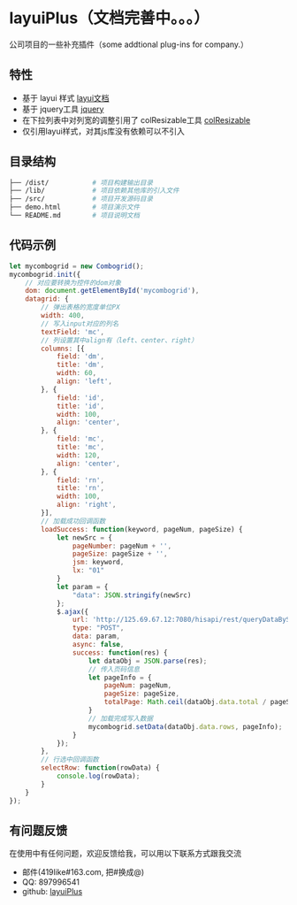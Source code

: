# layuiPlus（文档完善中。。。）

公司项目的一些补充插件（some addtional plug-ins for company.）

## 特性
- 基于 layui 样式 [layui文档](https://github.com/sentsin/layui/)
- 基于 jquery工具 [jquery](https://github.com/jquery/jquery)
- 在下拉列表中对列宽的调整引用了 colResizable工具 [colResizable](https://github.com/alvaro-prieto/colResizable)
- 仅引用layui样式，对其js库没有依赖可以不引入

## 目录结构
```bash
├── /dist/           # 项目构建输出目录
├── /lib/            # 项目依赖其他库的引入文件
├── /src/            # 项目开发源码目录
├── demo.html     	 # 项目演示文件
└── README.md  		 # 项目说明文档
```

## 代码示例
```javascript
let mycombogrid = new Combogrid();
mycombogrid.init({
    // 对应要转换为控件的dom对象
    dom: document.getElementById('mycombogrid'),
    datagrid: {
        // 弹出表格的宽度单位PX
        width: 400,
        // 写入input对应的列名
        textField: 'mc',
        // 列设置其中align有（left、center、right）
        columns: [{
            field: 'dm',
            title: 'dm',
            width: 60,
            align: 'left',
        }, {
            field: 'id',
            title: 'id',
            width: 100,
            align: 'center',
        }, {
            field: 'mc',
            title: 'mc',
            width: 120,
            align: 'center',
        }, {
            field: 'rn',
            title: 'rn',
            width: 100,
            align: 'right',
        }],
        // 加载成功回调函数
        loadSuccess: function(keyword, pageNum, pageSize) {
            let newSrc = {
                pageNumber: pageNum + '',
                pageSize: pageSize + '',
                jsm: keyword,
                lx: "01"
            }
            let param = {
                "data": JSON.stringify(newSrc)
            };
            $.ajax({
                url: 'http://125.69.67.12:7080/hisapi/rest/queryDataBySql/000217/5',
                type: "POST",
                data: param,
                async: false,
                success: function(res) {
                    let dataObj = JSON.parse(res);
                    // 传入页码信息
                    let pageInfo = {
                        pageNum: pageNum,
                        pageSize: pageSize,
                        totalPage: Math.ceil(dataObj.data.total / pageSize)
                    }
                    // 加载完成写入数据
                    mycombogrid.setData(dataObj.data.rows, pageInfo);
                }
            });
        },
        // 行选中回调函数
        selectRow: function(rowData) {
            console.log(rowData);
        }
    }
});
```

## 有问题反馈
在使用中有任何问题，欢迎反馈给我，可以用以下联系方式跟我交流

* 邮件(419like#163.com, 把#换成@)
* QQ: 897996541
* github: [layuiPlus](https://github.com/419like/layuiPlus)
